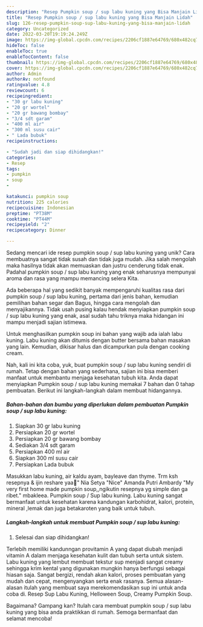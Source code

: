 ```yaml
---
description: "Resep Pumpkin soup / sup labu kuning yang Bisa Manjain Lidah"
title: "Resep Pumpkin soup / sup labu kuning yang Bisa Manjain Lidah"
slug: 126-resep-pumpkin-soup-sup-labu-kuning-yang-bisa-manjain-lidah
category: Uncategorized
date: 2022-03-20T19:19:24.249Z
image: https://img-global.cpcdn.com/recipes/2206cf1887e64769/680x482cq70/pumpkin-soup-sup-labu-kuning-foto-resep-utama.jpg
hideToc: false
enableToc: true
enableTocContent: false
thumbnail: https://img-global.cpcdn.com/recipes/2206cf1887e64769/680x482cq70/pumpkin-soup-sup-labu-kuning-foto-resep-utama.jpg
cover: https://img-global.cpcdn.com/recipes/2206cf1887e64769/680x482cq70/pumpkin-soup-sup-labu-kuning-foto-resep-utama.jpg
author: Admin
authorAv: notfound
ratingvalue: 4.8
reviewcount: 6
recipeingredient:
- "30 gr labu kuning"
- "20 gr wortel"
- "20 gr bawang bombay"
- "3/4 sdt garam"
- "400 ml air"
- "300 ml susu cair"
- " Lada bubuk"
recipeinstructions:

- "Sudah jadi dan siap dihidangkan!"
categories:
- Resep
tags:
- pumpkin
- soup
- 

katakunci: pumpkin soup  
nutrition: 225 calories
recipecuisine: Indonesian
preptime: "PT38M"
cooktime: "PT44M"
recipeyield: "2"
recipecategory: Dinner

---
```





Sedang mencari ide resep pumpkin soup / sup labu kuning yang unik? Cara membuatnya sangat tidak susah dan tidak juga mudah. Jika salah mengolah maka hasilnya tidak akan memuaskan dan justru cenderung tidak enak. Padahal pumpkin soup / sup labu kuning yang enak seharusnya mempunyai aroma dan rasa yang mampu memancing selera Kita.





Ada beberapa hal yang sedikit banyak mempengaruhi kualitas rasa dari pumpkin soup / sup labu kuning, pertama dari jenis bahan, kemudian pemilihan bahan segar dan Bagus, hingga cara mengolah dan menyajikannya. Tidak usah pusing kalau hendak menyiapkan pumpkin soup / sup labu kuning yang enak,      asal sudah tahu triknya maka hidangan ini mampu menjadi sajian istimewa.














Untuk menghasilkan pumpkin soup ini bahan yang wajib ada ialah labu kuning. Labu kuning akan ditumis dengan butter bersama bahan masakan yang lain. Kemudian, dikisar halus dan dicampurkan pula dengan cooking cream.






Nah, kali ini kita coba, yuk, buat pumpkin soup / sup labu kuning sendiri di rumah. Tetap dengan bahan yang sederhana, sajian ini bisa memberi manfaat untuk membantu menjaga kesehatan tubuh kita. Anda dapat menyiapkan Pumpkin soup / sup labu kuning memakai 7 bahan dan 0 tahap pembuatan. Berikut ini langkah-langkah dalam membuat hidangannya.

<!--inarticleads1-->

##### Bahan-bahan dan bumbu yang diperlukan dalam pembuatan Pumpkin soup / sup labu kuning:

1. Siapkan 30 gr labu kuning
1. Persiapkan 20 gr wortel
1. Persiapkan 20 gr bawang bombay
1. Sediakan 3/4 sdt garam
1. Persiapkan 400 ml air
1. Siapkan 300 ml susu cair
1. Persiapkan  Lada bubuk


Masukkan labu kuning, air kaldu ayam, bayleave dan thyme. Trm ksh resepnya &amp; ijin reshare yaa🥰&#34; Nia Setya &#34;Nice&#34; Amanda Putri Ambardy &#34;My very first home made pumpkin soup,,ngikutin resepnya yg simple dan ga ribet.&#34; mbakleea. Pumpkin soup / Sup labu kuning. Labu kuning sangat bermanfaat untuk kesehatan karena kandungan karbohidrat, kalori, protein, mineral ,lemak dan juga betakaroten yang baik untuk tubuh. 

<!--inarticleads2-->

##### Langkah-langkah untuk membuat Pumpkin soup / sup labu kuning:


1. Selesai dan siap dihidangkan!

Terlebih memiliki kandunngan provitamin A yang dapat diubah menjadi vitamin A dalam menjaga kesehatan kulit dan tubuh serta untuk sistem. Labu kuning yang lembut membuat tekstur sup menjadi sangat creamy sehingga krim kental yang digunakan mungkin hanya berfungsi sebagai hiasan saja. Sangat bergizi, rendah akan kalori, proses pembuatan yang mudah dan cepat, mengenyangkan serta enak rasanya. Semua alasan-alasan itulah yang membuat saya merekomendasikan sup ini untuk anda coba di. Resep Sup Labu Kuning, Helloween Soup, Creamy Pumpkin Soup. 

Bagaimana? Gampang kan? Itulah cara membuat pumpkin soup / sup labu kuning yang bisa anda praktikkan di rumah. Semoga bermanfaat dan selamat mencoba!
